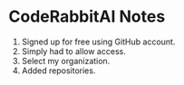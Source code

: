# CodeRabbitAI Notes

1. Signed up for free using GitHub account.
1. Simply had to allow access.
1. Select my organization.
1. Added repositories.